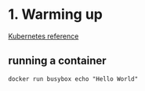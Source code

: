 # 1. Warming up

[Kubernetes reference](https://kubernetes.io/docs/reference/)

## running a container
`docker run busybox echo "Hello World"`
